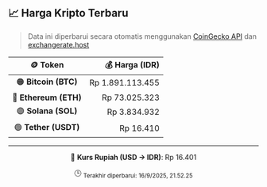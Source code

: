 

<!-- HARGA_KRIPTO -->
## 📈 Harga Kripto Terbaru

> Data ini diperbarui secara otomatis menggunakan [CoinGecko API](https://www.coingecko.com/) dan [exchangerate.host](https://exchangerate.host/)

<div align="center">

| 🪙 Token | 💰 Harga (IDR) |
|:------:|---------------:|
| 🟠 **Bitcoin (BTC)**   | Rp 1.891.113.455 |
| 🔵 **Ethereum (ETH)**  | Rp 73.025.323 |
| 🟣 **Solana (SOL)**    | Rp 3.834.932 |
| 🟢 **Tether (USDT)**   | Rp 16.410 |

---

💱 **Kurs Rupiah (USD → IDR)**: Rp 16.401

🕒 <sub>Terakhir diperbarui: 16/9/2025, 21.52.25</sub>

</div>
<!-- /HARGA_KRIPTO -->